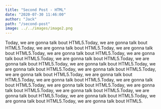```yaml
---
title: "Second Post - HTML"
date: "2020-07-30 11:46:00"
author: "Jack"
path: "/second-post"
image: ../../images/image2.png
---
```


Today, we are gonna talk bout HTML5.Today, we are gonna talk bout HTML5.Today, we are gonna talk bout HTML5.Today, we are gonna talk bout HTML5.Today, we are gonna talk bout HTML5.Today, we are gonna talk bout HTML5.Today, we are gonna talk bout HTML5.Today, we are gonna talk bout HTML5.Today, we are gonna talk bout HTML5.Today, we are gonna talk bout HTML5.Today, we are gonna talk bout HTML5.Today, we are gonna talk bout HTML5.Today, we are gonna talk bout HTML5.Today, we are gonna talk bout HTML5.Today, we are gonna talk bout HTML5.Today, we are gonna talk bout HTML5.Today, we are gonna talk bout HTML5.Today, we are gonna talk bout HTML5.Today, we are gonna talk bout HTML5.Today, we are gonna talk bout HTML5.Today, we are gonna talk bout HTML5.Today, we are gonna talk bout HTML5.
